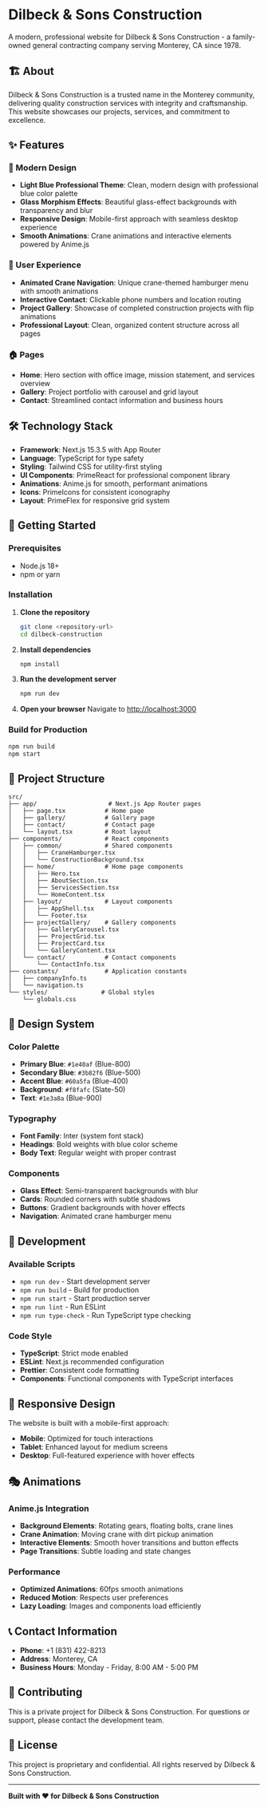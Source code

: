 # Dilbeck & Sons Construction

A modern, professional website for Dilbeck & Sons Construction - a family-owned general contracting company serving Monterey, CA since 1978.

## 🏗️ About

Dilbeck & Sons Construction is a trusted name in the Monterey community, delivering quality construction services with integrity and craftsmanship. This website showcases our projects, services, and commitment to excellence.

## ✨ Features

### 🎨 Modern Design

- **Light Blue Professional Theme**: Clean, modern design with professional blue color palette
- **Glass Morphism Effects**: Beautiful glass-effect backgrounds with transparency and blur
- **Responsive Design**: Mobile-first approach with seamless desktop experience
- **Smooth Animations**: Crane animations and interactive elements powered by Anime.js

### 📱 User Experience

- **Animated Crane Navigation**: Unique crane-themed hamburger menu with smooth animations
- **Interactive Contact**: Clickable phone numbers and location routing
- **Project Gallery**: Showcase of completed construction projects with flip animations
- **Professional Layout**: Clean, organized content structure across all pages

### 🏠 Pages

- **Home**: Hero section with office image, mission statement, and services overview
- **Gallery**: Project portfolio with carousel and grid layout
- **Contact**: Streamlined contact information and business hours

## 🛠️ Technology Stack

- **Framework**: Next.js 15.3.5 with App Router
- **Language**: TypeScript for type safety
- **Styling**: Tailwind CSS for utility-first styling
- **UI Components**: PrimeReact for professional component library
- **Animations**: Anime.js for smooth, performant animations
- **Icons**: PrimeIcons for consistent iconography
- **Layout**: PrimeFlex for responsive grid system

## 🚀 Getting Started

### Prerequisites

- Node.js 18+
- npm or yarn

### Installation

1. **Clone the repository**

   ```bash
   git clone <repository-url>
   cd dilbeck-construction
   ```

2. **Install dependencies**

   ```bash
   npm install
   ```

3. **Run the development server**

   ```bash
   npm run dev
   ```

4. **Open your browser**
   Navigate to [http://localhost:3000](http://localhost:3000)

### Build for Production

```bash
npm run build
npm start
```

## 📁 Project Structure

```
src/
├── app/                    # Next.js App Router pages
│   ├── page.tsx           # Home page
│   ├── gallery/           # Gallery page
│   ├── contact/           # Contact page
│   └── layout.tsx         # Root layout
├── components/            # React components
│   ├── common/            # Shared components
│   │   ├── CraneHamburger.tsx
│   │   └── ConstructionBackground.tsx
│   ├── home/              # Home page components
│   │   ├── Hero.tsx
│   │   ├── AboutSection.tsx
│   │   ├── ServicesSection.tsx
│   │   └── HomeContent.tsx
│   ├── layout/            # Layout components
│   │   ├── AppShell.tsx
│   │   └── Footer.tsx
│   ├── projectGallery/    # Gallery components
│   │   ├── GalleryCarousel.tsx
│   │   ├── ProjectGrid.tsx
│   │   ├── ProjectCard.tsx
│   │   └── GalleryContent.tsx
│   └── contact/           # Contact components
│       └── ContactInfo.tsx
├── constants/             # Application constants
│   ├── companyInfo.ts
│   └── navigation.ts
└── styles/               # Global styles
    └── globals.css
```

## 🎨 Design System

### Color Palette

- **Primary Blue**: `#1e40af` (Blue-800)
- **Secondary Blue**: `#3b82f6` (Blue-500)
- **Accent Blue**: `#60a5fa` (Blue-400)
- **Background**: `#f8fafc` (Slate-50)
- **Text**: `#1e3a8a` (Blue-900)

### Typography

- **Font Family**: Inter (system font stack)
- **Headings**: Bold weights with blue color scheme
- **Body Text**: Regular weight with proper contrast

### Components

- **Glass Effect**: Semi-transparent backgrounds with blur
- **Cards**: Rounded corners with subtle shadows
- **Buttons**: Gradient backgrounds with hover effects
- **Navigation**: Animated crane hamburger menu

## 🔧 Development

### Available Scripts

- `npm run dev` - Start development server
- `npm run build` - Build for production
- `npm run start` - Start production server
- `npm run lint` - Run ESLint
- `npm run type-check` - Run TypeScript type checking

### Code Style

- **TypeScript**: Strict mode enabled
- **ESLint**: Next.js recommended configuration
- **Prettier**: Consistent code formatting
- **Components**: Functional components with TypeScript interfaces

## 📱 Responsive Design

The website is built with a mobile-first approach:

- **Mobile**: Optimized for touch interactions
- **Tablet**: Enhanced layout for medium screens
- **Desktop**: Full-featured experience with hover effects

## 🎭 Animations

### Anime.js Integration

- **Background Elements**: Rotating gears, floating bolts, crane lines
- **Crane Animation**: Moving crane with dirt pickup animation
- **Interactive Elements**: Smooth hover transitions and button effects
- **Page Transitions**: Subtle loading and state changes

### Performance

- **Optimized Animations**: 60fps smooth animations
- **Reduced Motion**: Respects user preferences
- **Lazy Loading**: Images and components load efficiently

## 📞 Contact Information

- **Phone**: +1 (831) 422-8213
- **Address**: Monterey, CA
- **Business Hours**: Monday - Friday, 8:00 AM - 5:00 PM

## 🤝 Contributing

This is a private project for Dilbeck & Sons Construction. For questions or support, please contact the development team.

## 📄 License

This project is proprietary and confidential. All rights reserved by Dilbeck & Sons Construction.

---

**Built with ❤️ for Dilbeck & Sons Construction**
